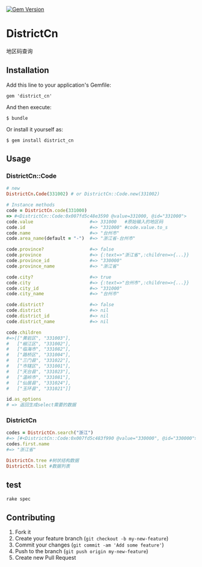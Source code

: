 [![Gem Version](https://badge.fury.io/rb/area_cn.png)](http://badge.fury.io/rb/area_cn)
# DistrictCn

地区码查询

## Installation

Add this line to your application's Gemfile:

    gem 'district_cn'

And then execute:

    $ bundle

Or install it yourself as:

    $ gem install district_cn

## Usage
### DistrictCn::Code

```ruby
# new
DistrictCn.Code(331002) # or DistrictCn::Code.new(331002)

# Instance methods 
code = DistrictCn.code(331000)
=> #<DistrictCn::Code:0x007fd5c48e3590 @value=331000, @id="331000"> 
code.value                     #=> 331000   #原始输入的地区码
code.id                        #=> "331000" #code.value.to_s
code.name                      #=> "台州市"
code.area_name(default = "-")  #=> "浙江省-台州市"

code.province?                 #=> false
code.province                  #=> {:text=>"浙江省",:children=>{...}}
code.province_id               #=> "330000"
code.province_name             #=> "浙江省"

code.city?                     #=> true
code.city                      #=> {:text=>"台州市",:children=>{...}}
code.city_id                   #=> "331000"
code.city_name                 #=> "台州市"

code.district?                 #=> false
code.district                  #=> nil
code.district_id               #=> nil
code.district_name             #=> nil

code.children
#=>[["黄岩区", "331003"],
#   ["椒江区", "331002"],
#   ["临海市", "331082"],
#   ["路桥区", "331004"],
#   ["三门县", "331022"],
#   ["市辖区", "331001"],
#   ["天台县", "331023"],
#   ["温岭市", "331081"],
#   ["仙居县", "331024"],
#   ["玉环县", "331021"]]

id.as_options
# => 返回生成select需要的数据
```
### DistrictCn
```ruby
codes = DistrictCn.search("浙江")
#=> [#<DistrictCn::Code:0x007fd5c483f990 @value="330000", @id="330000">]
codes.first.name
#=> "浙江省"

DistrictCn.tree #树状结构数据
DistrictCn.list #数据列表
```
## test
```ruby
rake spec
```

## Contributing

1. Fork it
2. Create your feature branch (`git checkout -b my-new-feature`)
3. Commit your changes (`git commit -am 'Add some feature'`)
4. Push to the branch (`git push origin my-new-feature`)
5. Create new Pull Request
